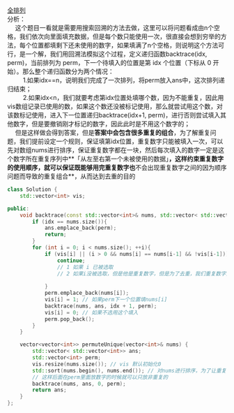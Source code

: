 [全排列](https://leetcode-cn.com/problems/permutations-ii/)    
分析：    
&emsp; 这个题目一看就是需要用搜索回溯的方法去做，这里可以将问题看成由n个空格，我们依次向里面填充数据，但是每个数只能使用一次，很直接会想到穷举的方法，每个位置都填剩下还未使用的数字，如果填满了n个空格，则说明这个方法可行，是一个解，我们用回溯法模拟这个过程，定义递归函数backtrace(idx, perm)，当前排列为 perm，下一个待填入的位置是第 idx 个位置（下标从 0 开始）。那么整个递归函数分为两个情况：   
&emsp; &emsp; 1.如果idx==n，说明我们完成了一次排列，将perm放入ans中，这次排列递归结束；    
&emsp; &emsp; 2.如果idx<n，我们就要考虑第idx位置处填哪个数，因为不能重复，因此用vis数组记录已使用的数，如果这个数还没被标记使用，那么就尝试用这个数，对该数标记使用，进入下一位置递归backtrace(idx+1, perm)，进行否则尝试填入其他数字，但是要撤销刚才标记的数字，因此此时是不用这个数字的；    
&emsp; 但是这样做会得到答案，但是**答案中会包含很多重复的组合**，为了解重复问题，我们提前设定一个规则，保证填第idx位置，重复数字只能被填入一次，可以先对数组nums进行排序，保证重复数字都在一块，然后每次填入的数字一定是这个数字所在重复序列中**「从左至右第一个未被使用的数据」**，这样约束重复数字的使用顺序，就可以保证既能够用完重复数字也**不会出现重复数字之间的因为顺序问题而导致的重复组合**，从而达到去重的目的    
```C++
class Solution {
    std::vector<int> vis;

public:
    void backtrace(const std::vector<int>& nums, std::vector< std::vector<int>>& ans, const int idx, std::vector<int>& perm){
        if (idx == nums.size()){
            ans.emplace_back(perm);
            return;
        }
        for (int i = 0; i < nums.size(); ++i){
            if (vis[i] || (i > 0 && nums[i] == nums[i-1] && !vis[i-1])){
                continue;
                // 1 如果 i 已被选取
                // 2 如果i没被选取，但是他是重复数字，但是为了去重，我们重复数字只能选择从左至右第一个未使用的数字，如果此时i-1处的重复数字没被使用，说明这种情况后面会造成重复, 直接不再考虑即可
                
            }
            perm.emplace_back(nums[i]);
            vis[i] = 1; // 如果perm下一个位置填nums[i]
            backtrace(nums, ans, idx + 1, perm);
            vis[i] = 0; // 如果不选用这个填入
            perm.pop_back();
        }
    }

    vector<vector<int>> permuteUnique(vector<int>& nums) {
        std::vector< std::vector<int>> ans;
        std::vector<int> perm;
        vis.resize(nums.size()); // vis 默认初始化0
        std::sort(nums.begin(), nums.end()); // 对nums进行排序，为了让重复的数据都在一起
        // 这样后面在perm里面放数字的时候就可以只放非重复的
        backtrace(nums, ans, 0, perm);
        return ans;
    }
};
```
